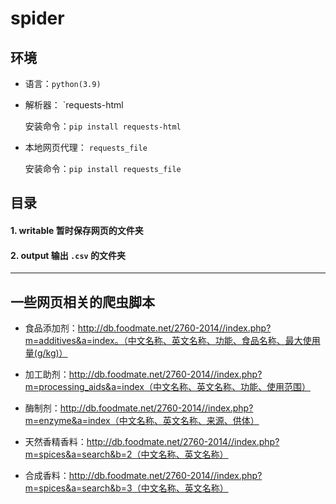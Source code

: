 # spider

## 环境
- 语言：`python(3.9)`
- 解析器： `requests-html

  安装命令：`pip install requests-html`

- 本地网页代理： `requests_file`

  安装命令：`pip install requests_file`

## 目录
#### 1. writable 暂时保存网页的文件夹
#### 2. output 输出 `.csv` 的文件夹

---
## 一些网页相关的爬虫脚本

- 食品添加剂：http://db.foodmate.net/2760-2014//index.php?m=additives&a=index。（中文名称、英文名称、功能、食品名称、最大使用量(g/kg)）

- 加工助剂：http://db.foodmate.net/2760-2014//index.php?m=processing_aids&a=index（中文名称、英文名称、功能、使用范围）

- 酶制剂：http://db.foodmate.net/2760-2014//index.php?m=enzyme&a=index（中文名称、英文名称、来源、供体）

- 天然香精香料：http://db.foodmate.net/2760-2014//index.php?m=spices&a=search&b=2（中文名称、英文名称）

- 合成香料：http://db.foodmate.net/2760-2014//index.php?m=spices&a=search&b=3（中文名称、英文名称）